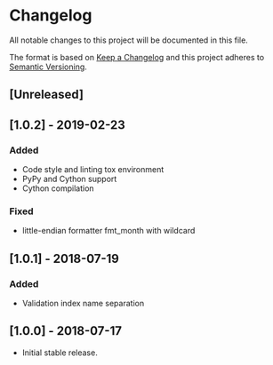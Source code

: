 # Changelog
All notable changes to this project will be documented in this file.

The format is based on [Keep a Changelog](http://keepachangelog.com/en/1.0.0/)
and this project adheres to [Semantic Versioning](http://semver.org/spec/v2.0.0.html).

## [Unreleased]

## [1.0.2] - 2019-02-23
### Added
- Code style and linting tox environment
- PyPy and Cython support
- Cython compilation
### Fixed
- little-endian formatter fmt_month with wildcard

## [1.0.1] - 2018-07-19
### Added
- Validation index name separation

## [1.0.0] - 2018-07-17
- Initial stable release.